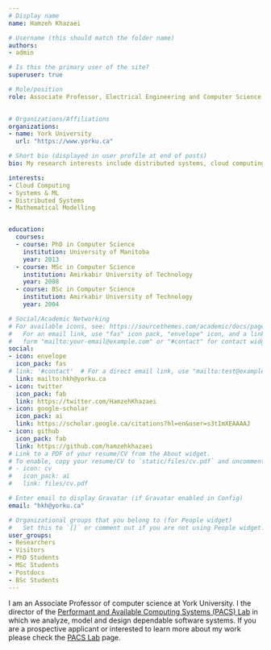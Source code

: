```yaml
---
# Display name
name: Hamzeh Khazaei

# Username (this should match the folder name)
authors:
- admin

# Is this the primary user of the site?
superuser: true

# Role/position
role: Associate Professor, Electrical Engineering and Computer Science Department  
        

# Organizations/Affiliations
organizations:
- name: York University
  url: "https://www.yorku.ca"

# Short bio (displayed in user profile at end of posts)
bio: My research interests include distributed systems, cloud computing, mathematical modelling and systems for ML.

interests:
- Cloud Computing
- Systems & ML
- Distributed Systems
- Mathematical Modelling


education:
  courses:
  - course: PhD in Computer Science
    institution: University of Manitoba
    year: 2013
  - course: MSc in Computer Science
    institution: Amirkabir University of Technology
    year: 2008
  - course: BSc in Computer Science
    institution: Amirkabir University of Technology
    year: 2004

# Social/Academic Networking
# For available icons, see: https://sourcethemes.com/academic/docs/page-builder/#icons
#   For an email link, use "fas" icon pack, "envelope" icon, and a link in the
#   form "mailto:your-email@example.com" or "#contact" for contact widget.
social:
- icon: envelope
  icon_pack: fas
# link: '#contact'  # For a direct email link, use "mailto:test@example.org".
  link: mailto:hkh@yorku.ca
- icon: twitter
  icon_pack: fab
  link: https://twitter.com/HamzehKhazaei
- icon: google-scholar
  icon_pack: ai
  link: https://scholar.google.ca/citations?hl=en&user=s3tImXEAAAAJ
- icon: github
  icon_pack: fab
  link: https://github.com/hamzehkhazaei
# Link to a PDF of your resume/CV from the About widget.
# To enable, copy your resume/CV to `static/files/cv.pdf` and uncomment the lines below.
# - icon: cv
#   icon_pack: ai
#   link: files/cv.pdf

# Enter email to display Gravatar (if Gravatar enabled in Config)
email: "hkh@yorku.ca"

# Organizational groups that you belong to (for People widget)
#   Set this to `[]` or comment out if you are not using People widget.
user_groups:
- Researchers
- Visitors
- PhD Students
- MSc Students
- Postdocs
- BSc Students
---
```


I am an Associate Professor of computer science at York University. I the director of 
the <a href="https://pacs.eecs.yorku.ca" target="_blank" rel="noopener"><span>Performant and Available 
Computing Systems (PACS) Lab</span></a> 
in which we analyze, model and design dependable software systems. If you are a prospective applicant or interested 
to learn more about my work please check the 
<a href="https://pacs.eecs.yorku.ca" target="_blank" rel="noopener"><span>PACS Lab</span></a> page.
